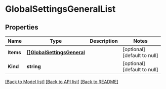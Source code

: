 # GlobalSettingsGeneralList

## Properties
Name | Type | Description | Notes
------------ | ------------- | ------------- | -------------
**Items** | [**[]GlobalSettingsGeneral**](globalSettings_general.md) |  | [optional] [default to null]
**Kind** | **string** |  | [optional] [default to null]

[[Back to Model list]](../README.md#documentation-for-models) [[Back to API list]](../README.md#documentation-for-api-endpoints) [[Back to README]](../README.md)


